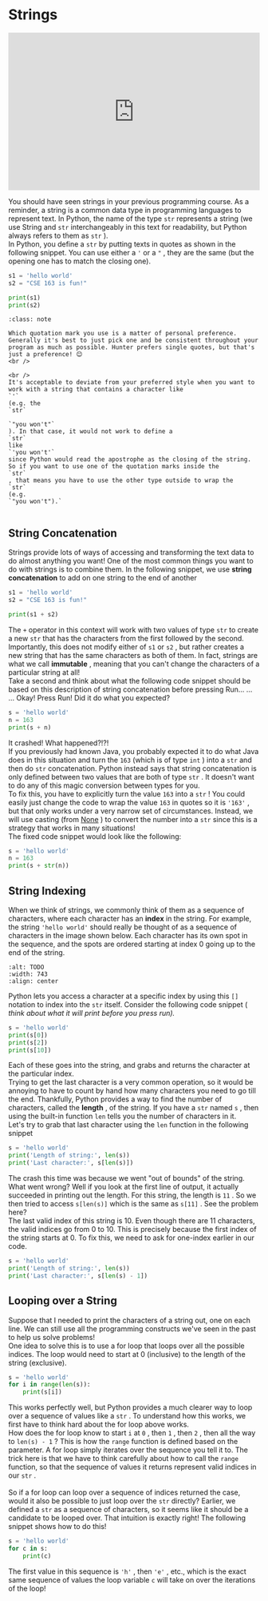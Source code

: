 # Strings

<div style="position: relative; padding-bottom: 62.5%; height: 0;">
    <iframe src="https://www.loom.com/embed/c3d8b5eb6e194b05932ba6331c001740?sharedAppSource=personal_library" frameborder="0" webkitallowfullscreen mozallowfullscreen allowfullscreen style="position: absolute; top: 0; left: 0; width: 100%; height: 100%;"></iframe>
</div>

You should have seen strings in your previous programming course. As a reminder, a string is a common data type in programming languages to represent text. In Python, the name of the type `str` represents a string (we use String and `str` interchangeably in this text for readability, but Python always refers to them as `str` ).  
In Python, you define a `str` by putting texts in quotes as shown in the following snippet. You can use either a `'` or a `"` , they are the same (but the opening one has to match the closing one).  
```python
s1 = 'hello world'
s2 = "CSE 163 is fun!"

print(s1)
print(s2)
```


```{admonition} Note
:class: note

Which quotation mark you use is a matter of personal preference. Generally it's best to just pick one and be consistent throughout your program as much as possible. Hunter prefers single quotes, but that's just a preference! 😊
<br />

<br />
It's acceptable to deviate from your preferred style when you want to work with a string that contains a character like
`'`
(e.g. the
`str`

`"you won't"`
). In that case, it would not work to define a
`str`
like
`'you won't'`
since Python would read the apostrophe as the closing of the string. So if you want to use one of the quotation marks inside the
`str`
, that means you have to use the other type outside to wrap the
`str`
(e.g.
`"you won't").`


```

##  String Concatenation  

Strings provide lots of ways of accessing and transforming the text data to do almost anything you want! One of the most common things you want to do with strings is to combine them. In the following snippet, we use **string concatenation** to add on one string to the end of another  
```python
s1 = 'hello world'
s2 = "CSE 163 is fun!"

print(s1 + s2)

```

The `+` operator in this context will work with two values of type `str` to create a new `str` that has the characters from the first followed by the second. Importantly, this does not modify either of `s1` or `s2` , but rather creates a new string that has the same characters as both of them. In fact, strings are what we call **immutable** , meaning that you can't change the characters of a particular string at all!  
Take a second and think about what the following code snippet should be based on this description of string concatenation before pressing Run... ... ... Okay! Press Run! Did it do what you expected?  
```python
s = 'hello world'
n = 163
print(s + n)
```

It crashed! What happened?!?!  
If you previously had known Java, you probably expected it to do what Java does in this situation and turn the `163` (which is of type `int` ) into a `str` and then do `str` concatenation. Python instead says that string concatenation is only defined between two values that are both of type `str` . It doesn't want to do any of this magic conversion between types for you.  
To fix this, you have to explicitly turn the value `163` into a `str` ! You could easily just change the code to wrap the value `163` in quotes so it is `'163'` , but that only works under a very narrow set of circumstances. Instead, we will use casting (from [None](https://edstem.org/us/courses/3016/lessons/7871/slides/38559) ) to convert the number into a `str` since this is a strategy that works in many situations!  
The fixed code snippet would look like the following:  
```python
s = 'hello world'
n = 163
print(s + str(n))
```

##  String Indexing  

When we think of strings, we commonly think of them as a sequence of characters, where each character has an **index** in the string. For example, the string `'hello world'` should really be thought of as a sequence of characters in the image shown below. Each character has its own spot in the sequence, and the spots are ordered starting at index 0 going up to the end of the string.  
```{image} https://static.us.edusercontent.com/files/aBbZgPzwwhJOQ5ZP73ZtqsFn
:alt: TODO
:width: 743
:align: center
```

Python lets you access a character at a specific index by using this `[]` notation to index into the `str` itself. Consider the following code snippet ( *think about what it will print before you press run).*   
```python
s = 'hello world'
print(s[0])
print(s[2])
print(s[10])
```

Each of these goes into the string, and grabs and returns the character at the particular index.  
Trying to get the last character is a very common operation, so it would be annoying to have to count by hand how many characters you need to go till the end. Thankfully, Python provides a way to find the number of characters, called the **length** , of the string. If you have a `str` named `s` , then using the built-in function `len` tells you the number of characters in it.  
Let's try to grab that last character using the `len` function in the following snippet  
```python
s = 'hello world'
print('Length of string:', len(s))
print('Last character:', s[len(s)])
```

The crash this time was because we went "out of bounds" of the string. What went wrong? Well if you look at the first line of output, it actually succeeded in printing out the length. For this string, the length is `11` . So we then tried to access `s[len(s)]` which is the same as `s[11]` . See the problem here?  
The last valid index of this string is 10. Even though there are 11 characters, the valid indices go from 0 to 10. This is precisely because the first index of the string starts at 0. To fix this, we need to ask for one-index earlier in our code.  
```python
s = 'hello world'
print('Length of string:', len(s))
print('Last character:', s[len(s) - 1])
```

##  Looping over a String  

Suppose that I needed to print the characters of a string out, one on each line. We can still use all the programming constructs we've seen in the past to help us solve problems!  
One idea to solve this is to use a for loop that loops over all the possible indices. The loop would need to start at 0 (inclusive) to the length of the string (exclusive).  
```python
s = 'hello world'
for i in range(len(s)):
    print(s[i])
```

This works perfectly well, but Python provides a much clearer way to loop over a sequence of values like a `str` . To understand how this works, we first have to think hard about the for loop above works.  
How does the for loop know to start `i` at `0` , then `1` , then `2` , then all the way to `len(s) - 1` ? This is how the `range` function is defined based on the parameter. A for loop simply iterates over the sequence you tell it to. The trick here is that we have to think carefully about how to call the `range` function, so that the sequence of values it returns represent valid indices in our `str` . <br />  <br /> So if a for loop can loop over a sequence of indices returned the case, would it also be possible to just loop over the `str` directly? Earlier, we defined a `str` as a sequence of characters, so it seems like it should be a candidate to be looped over. That intuition is exactly right! The following snippet shows how to do this!  
```python
s = 'hello world'
for c in s:
    print(c)
```

The first value in this sequence is `'h'` , then `'e'` , etc., which is the exact same sequence of values the loop variable `c` will take on over the iterations of the loop!  
